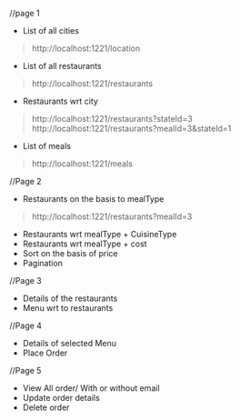 //page 1

* List of all cities
> http://localhost:1221/location
* List of all restaurants
> http://localhost:1221/restaurants
* Restaurants wrt city
> http://localhost:1221/restaurants?stateId=3
> http://localhost:1221/restaurants?mealId=3&stateId=1
* List of meals
> http://localhost:1221/meals


//Page 2
* Restaurants on the basis to mealType
> http://localhost:1221/restaurants?mealId=3
* Restaurants wrt mealType + CuisineType
* Restaurants wrt mealType + cost
* Sort on the basis of price 
* Pagination

//Page 3
* Details of the restaurants
* Menu wrt to restaurants

//Page 4
* Details of selected Menu
* Place Order

//Page 5
* View All order/ With or without email
* Update order details
* Delete order
